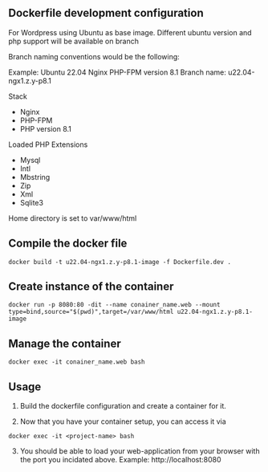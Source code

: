 ## Dockerfile development configuration

For Wordpress using Ubuntu as base image. Different ubuntu version and php support will be available on branch

Branch naming conventions would be the following:

Example:
	Ubuntu 22.04
	Nginx 
	PHP-FPM version 8.1
	Branch name: u22.04-ngx1.z.y-p8.1

Stack
* Nginx
* PHP-FPM 
* PHP version 8.1

Loaded PHP Extensions

* Mysql
* Intl
* Mbstring
* Zip
* Xml
* Sqlite3

Home directory is set to var/www/html

## Compile the docker file

```
docker build -t u22.04-ngx1.z.y-p8.1-image -f Dockerfile.dev .
```

## Create instance of the container

```
docker run -p 8080:80 -dit --name conainer_name.web --mount type=bind,source="$(pwd)",target=/var/www/html u22.04-ngx1.z.y-p8.1-image
```


## Manage the container

```
docker exec -it conainer_name.web bash
```


## Usage

1. Build the dockerfile configuration and create a container for it.

2. Now that you have your container setup, you can access it via

```
docker exec -it <project-name> bash	
```

3. You should be able to load your web-application from your browser with the port you incidated above. Example: http://localhost:8080


